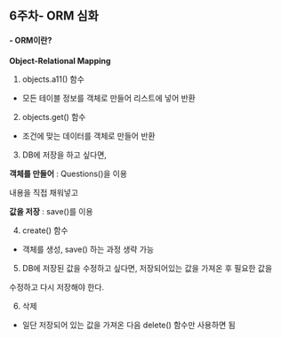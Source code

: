 ## 6주차- ORM 심화

#### - ORM이란?

**Object-Relational Mapping**

1. objects.a11() 함수

- 모든 테이블 정보를 객체로 만들어 리스트에 넣어 반환

2. objects.get() 함수

- 조건에 맞는 데이터를 객체로 만들어 반환

3. DB에 저장을 하고 싶다면,

**객체를 만들어** : Questions()을 이용

내용을 직접 채워넣고

**값을 저장** : save()를 이용

4. create() 함수

- 객체를 생성, save() 하는 과정 생략 가능

5. DB에 저장된 값을 수정하고 싶다면, 저장되어있는 값을 가져온 후 필요한 값을

수정하고 다시 저장해야 한다.

6. 삭제

- 일단 저장되어 있는 값을 가져온 다음 delete() 함수만 사용하면 됨
